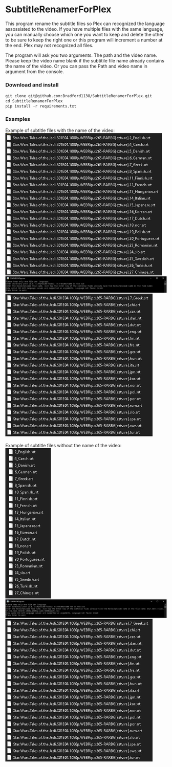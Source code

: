 # SubtitleRenamerForPlex

This program rename the subtitle files so Plex can recognized the language assossiated to the video.
If you have multiple files with the same language, you can manually choose which one you want to keep and delete the other to be sure to keep the right one or this program will increment a number at the end. Plex may not recognized all files.

The program will ask you two arguments. The path and the video name. Please keep the video name blank if the subtitile file name already contains the name of the video. Or you can pass the Path and video name in argument from the console.


### Download and install
```
git clone git@github.com:Bradford1138/SubtitleRenamerForPlex.git
cd SubtitleRenamerForPlex
pip install -r requirements.txt
```

### Examples
Example of subtitle files with the name of the video: \
![alt text](Before_with_name.JPG "Before_with_name")
![alt text](Console_with_name.JPG "Console_with_name")
![alt text](After.JPG "After")
\
\
Example of subtitle files without the name of the video: \
![alt text](Before_without_name.JPG "Before_without_name")
![alt text](Console_without_name.JPG "Console_without_name")
![alt text](After.JPG "After")